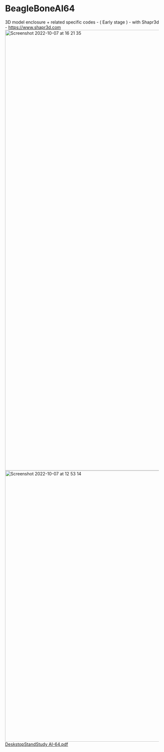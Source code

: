 # BeagleBoneAI64
3D model enclosure + related specific codes  - ( Early stage ) -  with Shapr3d - https://www.shapr3d.com 
<img width="1440" alt="Screenshot 2022-10-07 at 16 21 35" src="https://user-images.githubusercontent.com/80133330/194576127-aebd1f20-0a9d-444c-a3ac-53adf0e0bc9d.png">
<img  width="886" alt="Screenshot 2022-10-07 at 12 53 14" src="https://user-images.githubusercontent.com/80133330/194537574-b8a5270b-15a1-4374-a9c2-4c45fcba7a30.png">
[DeskstopStandStudy AI-64.pdf](https://github.com/julien-poivret/BeagleBoneAI64/files/9733213/DeskstopStandStudy.AI-64-Vc.pdf)

